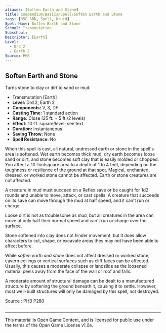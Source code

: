 ```yaml
---
aliases: [Soften Earth and Stone]
title: Compendium/Basics/Spell/Soften Earth and Stone
tags: [35E_SRD, Spell, Druid]
Spell Name: Soften Earth and Stone
School: Transmutation
Subschool: 
Descriptor: [Earth]
Level:
  - Drd 2
  - Earth 2
Source: PHB
---
```



## Soften Earth and Stone

Turns stone to clay or dirt to sand or mud.

*   Transmutation [Earth]
*   **Level:** Drd 2, Earth 2
*   **Components:** V, S, DF
*   **Casting Time:** 1 standard action
*   **Range:** Close (25 ft. + 5 ft./2 levels)
*   **Effect:** 10-ft. square/level; see text
*   **Duration:** Instantaneous
*   **Saving Throw:** None
*   **Spell Resistance:** No

<p>When this spell is cast, all natural, undressed earth or stone in the spell's area is softened. Wet earth becomes thick mud, dry earth becomes loose sand or dirt, and stone becomes soft clay that is easily molded or chopped. You affect a 10-footsquare area to a depth of 1 to 4 feet, depending on the toughness or resilience of the ground at that spot. Magical, enchanted, dressed, or worked stone cannot be affected. Earth or stone creatures are not affected.</p><p>A creature in mud must succeed on a Reflex save or be caught for 1d2 rounds and unable to move, attack, or cast spells. A creature that succeeds on its save can move through the mud at half speed, and it can't run or charge.</p><p>Loose dirt is not as troublesome as mud, but all creatures in the area can move at only half their normal speed and can't run or charge over the surface.</p><p>Stone softened into clay does not hinder movement, but it does allow characters to cut, shape, or excavate areas they may not have been able to affect before.</p><p>While <i>soften earth and stone</i> does not affect dressed or worked stone, cavern ceilings or vertical surfaces such as cliff faces can be affected. Usually, this causes a moderate collapse or landslide as the loosened material peels away from the face of the wall or roof and falls.</p><p>A moderate amount of structural damage can be dealt to a manufactured structure by softening the ground beneath it, causing it to settle. However, most well-built structures will only be damaged by this spell, not destroyed.</p>

Source : PHB P280

---

---

This material is Open Game Content, and is licensed for public use under
the terms of the Open Game License v1.0a.
